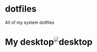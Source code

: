 # dotfiles

All of my system dotfiles

# My desktop![desktop](https://user-images.githubusercontent.com/75707332/151645231-7c896672-672d-4e1f-a6c4-86c3e357b57c.png)
